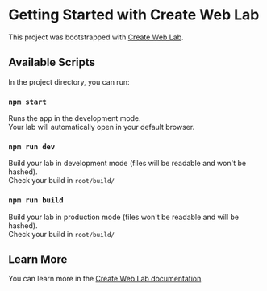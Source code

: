 # Getting Started with Create Web Lab

This project was bootstrapped with [Create Web Lab](https://github.com/burevestnik-png/create-web-lab).

## Available Scripts

In the project directory, you can run:

### `npm start`

Runs the app in the development mode. <br>
Your lab will automatically open in your default browser.

### `npm run dev`

Build your lab in development mode (files will be readable and won't be hashed). <br>
Check your build in `root/build/`


### `npm run build`

Build your lab in production mode (files won't be readable and will be hashed). <br>
Check your build in `root/build/`

## Learn More

You can learn more in the [Create Web Lab documentation](https://github.com/burevestnik-png/create-web-lab#typescript-template-based-on-webpack).
